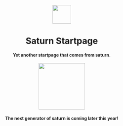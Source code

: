 <div align="center">
  <img src="https://i.imgur.com/pLPiXsb.png" width="60px" height="60px">
<h1>Saturn Startpage</h1>
<h4>Yet another startpage that comes from saturn. </h4>
  <img src="https://i.imgur.com/KfAck6C.png" width="150px" height="150px">
  <br>
  <h4>The next generator of saturn is coming later this year!
</div>

